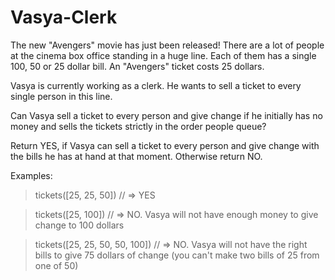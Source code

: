 # Vasya-Clerk
The new "Avengers" movie has just been released! There are a lot of people at the cinema box office standing in a huge line. Each of them has a single 100, 50 or 25 dollar bill. An "Avengers" ticket costs 25 dollars.

Vasya is currently working as a clerk. He wants to sell a ticket to every single person in this line.

Can Vasya sell a ticket to every person and give change if he initially has no money and sells the tickets strictly in the order people queue?

Return YES, if Vasya can sell a ticket to every person and give change with the bills he has at hand at that moment. Otherwise return NO.

Examples:
>tickets([25, 25, 50]) // => YES 

>tickets([25, 100]) // => NO. Vasya will not have enough money to give change to 100 dollars

>tickets([25, 25, 50, 50, 100]) // => NO. Vasya will not have the right bills to give 75 dollars of change (you can't make two bills of 25 from one of 50)
